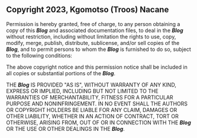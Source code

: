 ## Copyright 2023, Kgomotso (Troos) Nacane

Permission is hereby granted, free of charge, to any person obtaining a copy of this *****Blog***** and associated documentation files, to deal in the *****Blog***** without restriction, including without limitation the rights to use, copy, modify, merge, publish, distribute, sublicense, and/or sell copies of the *****Blog*****, and to permit persons to whom the *****Blog***** is furnished to do so, subject to the following conditions:

The above copyright notice and this permission notice shall be included in all copies or substantial portions of the *****Blog*****.

THE *****Blog***** IS PROVIDED "AS IS", WITHOUT WARRANTY OF ANY KIND, EXPRESS OR IMPLIED, INCLUDING BUT NOT LIMITED TO THE WARRANTIES OF MERCHANTABILITY, FITNESS FOR A PARTICULAR PURPOSE AND NONINFRINGEMENT. IN NO EVENT SHALL THE AUTHORS OR COPYRIGHT HOLDERS BE LIABLE FOR ANY CLAIM, DAMAGES OR OTHER LIABILITY, WHETHER IN AN ACTION OF CONTRACT, TORT OR OTHERWISE, ARISING FROM, OUT OF OR IN CONNECTION WITH THE *****Blog***** OR THE USE OR OTHER DEALINGS IN THE *****Blog*****.
